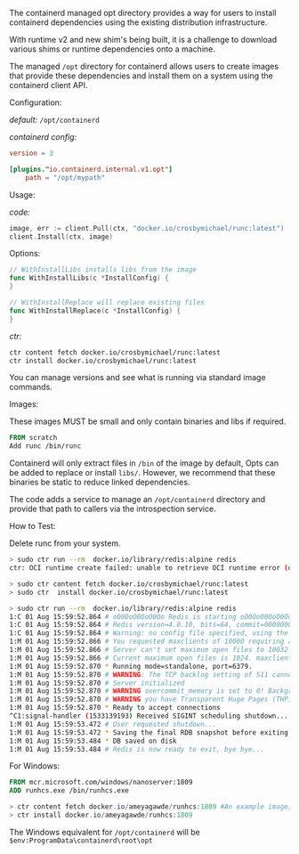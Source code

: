 The containerd managed opt directory provides a way for users to install containerd dependencies using the existing distribution infrastructure.

With runtime v2 and new shim's being built, it is a challenge to
download various shims or runtime dependencies onto a machine.

The managed `/opt` directory for containerd allows users to create images that provide these dependencies and install them on a system using the containerd client API.

Configuration:

*default:* `/opt/containerd`

*containerd config:*
```toml
version = 3

[plugins."io.containerd.internal.v1.opt"]
	path = "/opt/mypath"

```

Usage:

*code:*

```go
image, err := client.Pull(ctx, "docker.io/crosbymichael/runc:latest")
client.Install(ctx, image)
```

Options:

```go
// WithInstallLibs installs libs from the image
func WithInstallLibs(c *InstallConfig) {
}

// WithInstallReplace will replace existing files
func WithInstallReplace(c *InstallConfig) {
}
```

*ctr:*

```bash
ctr content fetch docker.io/crosbymichael/runc:latest
ctr install docker.io/crosbymichael/runc:latest
```

You can manage versions and see what is running via standard image commands.

Images:

These images MUST be small and only contain binaries and libs if required.

```Dockerfile
FROM scratch
Add runc /bin/runc
```

Containerd will only extract files in `/bin` of the image by default, Opts can be added to replace or install `libs/`.
However, we recommend that these binaries be static to reduce linked dependencies.

The code adds a service to manage an `/opt/containerd` directory and
provide that path to callers via the introspection service.

How to Test:

Delete runc from your system.

```bash
> sudo ctr run --rm  docker.io/library/redis:alpine redis
ctr: OCI runtime create failed: unable to retrieve OCI runtime error (open /run/containerd/io.containerd.runtime.v1.linux/default/redis/log.json: no such file or directory): exec: "runc": executable file not found in $PATH: unknown

> sudo ctr content fetch docker.io/crosbymichael/runc:latest
> sudo ctr  install docker.io/crosbymichael/runc:latest

> sudo ctr run --rm  docker.io/library/redis:alpine redis
1:C 01 Aug 15:59:52.864 # oO0OoO0OoO0Oo Redis is starting oO0OoO0OoO0Oo
1:C 01 Aug 15:59:52.864 # Redis version=4.0.10, bits=64, commit=00000000, modified=0, pid=1, just started
1:C 01 Aug 15:59:52.864 # Warning: no config file specified, using the default config. In order to specify a config file use redis-server /path/to/redis.conf
1:M 01 Aug 15:59:52.866 # You requested maxclients of 10000 requiring at least 10032 max file descriptors.
1:M 01 Aug 15:59:52.866 # Server can't set maximum open files to 10032 because of OS error: Operation not permitted.
1:M 01 Aug 15:59:52.866 # Current maximum open files is 1024. maxclients has been reduced to 992 to compensate for low ulimit. If you need higher maxclients increase 'ulimit -n'.
1:M 01 Aug 15:59:52.870 * Running mode=standalone, port=6379.
1:M 01 Aug 15:59:52.870 # WARNING: The TCP backlog setting of 511 cannot be enforced because /proc/sys/net/core/somaxconn is set to the lower value of 128.
1:M 01 Aug 15:59:52.870 # Server initialized
1:M 01 Aug 15:59:52.870 # WARNING overcommit_memory is set to 0! Background save may fail under low memory condition. To fix this issue add 'vm.overcommit_memory = 1' to /etc/sysctl.conf and then reboot or run the command 'sysctl vm.overcommit_memory=1' for this to take effect.
1:M 01 Aug 15:59:52.870 # WARNING you have Transparent Huge Pages (THP) support enabled in your kernel. This will create latency and memory usage issues with Redis. To fix this issue run the command 'echo never > /sys/kernel/mm/transparent_hugepage/enabled' as root, and add it to your /etc/rc.local in order to retain the setting after a reboot. Redis must be restarted after THP is disabled.
1:M 01 Aug 15:59:52.870 * Ready to accept connections
^C1:signal-handler (1533139193) Received SIGINT scheduling shutdown...
1:M 01 Aug 15:59:53.472 # User requested shutdown...
1:M 01 Aug 15:59:53.472 * Saving the final RDB snapshot before exiting.
1:M 01 Aug 15:59:53.484 * DB saved on disk
1:M 01 Aug 15:59:53.484 # Redis is now ready to exit, bye bye...
```
For Windows:

```Dockerfile
FROM mcr.microsoft.com/windows/nanoserver:1809
ADD runhcs.exe /bin/runhcs.exe
```

```powershell
> ctr content fetch docker.io/ameyagawde/runhcs:1809 #An example image, not supported by containerd
> ctr install docker.io/ameyagawde/runhcs:1809
```
The Windows equivalent for `/opt/containerd` will be `$env:ProgramData\containerd\root\opt`